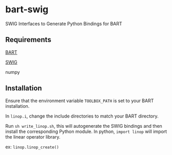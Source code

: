 # bart-swig
SWIG Interfaces to Generate Python Bindings for BART

## Requirements

[BART](github.com/mrirecon/bart)

[SWIG](swig.org)

numpy


## Installation

Ensure that the environment variable `TOOLBOX_PATH` is set to your BART installation.

In `linop.i`, change the include directories to match your BART directory.

Run `sh write_linop.sh`, this will autogenerate the SWIG bindings and then install the corresponding Python module. In python, `import linop` will import the linear operator library.

ex: `linop.linop_create()`